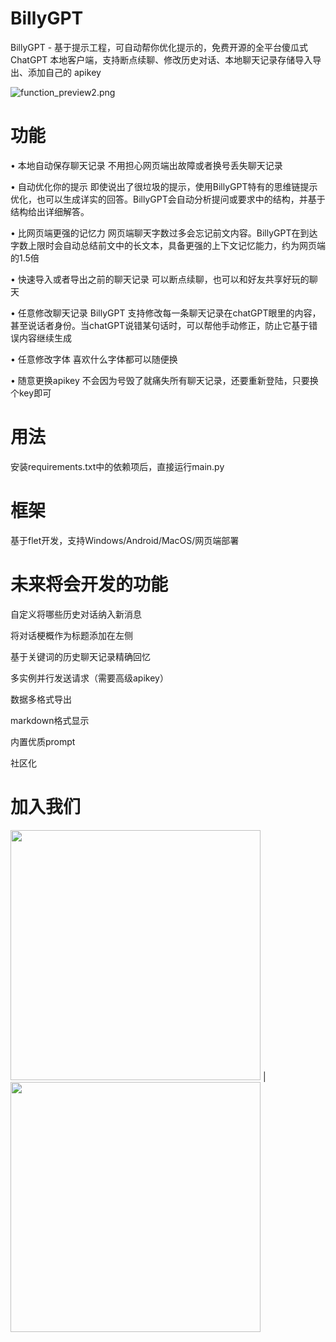 # BillyGPT

BillyGPT - 基于提示工程，可自动帮你优化提示的，免费开源的全平台傻瓜式 ChatGPT 本地客户端，支持断点续聊、修改历史对话、本地聊天记录存储导入导出、添加自己的 apikey

![function_preview2.png](https://s2.loli.net/2023/03/20/Dqv932GTMre8kA5.png)

# 功能
• 本地自动保存聊天记录
不用担心网页端出故障或者换号丢失聊天记录

• 自动优化你的提示
即使说出了很垃圾的提示，使用BillyGPT特有的思维链提示优化，也可以生成详实的回答。BillyGPT会自动分析提问或要求中的结构，并基于结构给出详细解答。

• 比网页端更强的记忆力
网页端聊天字数过多会忘记前文内容。BillyGPT在到达字数上限时会自动总结前文中的长文本，具备更强的上下文记忆能力，约为网页端的1.5倍

• 快速导入或者导出之前的聊天记录
可以断点续聊，也可以和好友共享好玩的聊天

• 任意修改聊天记录
BillyGPT 支持修改每一条聊天记录在chatGPT眼里的内容，甚至说话者身份。当chatGPT说错某句话时，可以帮他手动修正，防止它基于错误内容继续生成

• 任意修改字体
喜欢什么字体都可以随便换

• 随意更换apikey
不会因为号毁了就痛失所有聊天记录，还要重新登陆，只要换个key即可

# 用法
安装requirements.txt中的依赖项后，直接运行main.py

# 框架
基于flet开发，支持Windows/Android/MacOS/网页端部署

# 未来将会开发的功能
自定义将哪些历史对话纳入新消息

将对话梗概作为标题添加在左侧

基于关键词的历史聊天记录精确回忆

多实例并行发送请求（需要高级apikey）

数据多格式导出

markdown格式显示

内置优质prompt

社区化

# 加入我们
<div align=left>
<img src="https://s2.loli.net/2023/03/20/ydiOH4QIjK8PRgc.jpg" width="400"/> | <img src="https://s2.loli.net/2023/03/20/XYn7EOUaT4Sesdb.png" width="400"/> 
</div>
